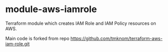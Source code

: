 

# module-aws-iamrole

Terraform module which creates IAM Role and IAM Policy resources on AWS.

Main code is forked from repo https://github.com/tmknom/terraform-aws-iam-role.git

